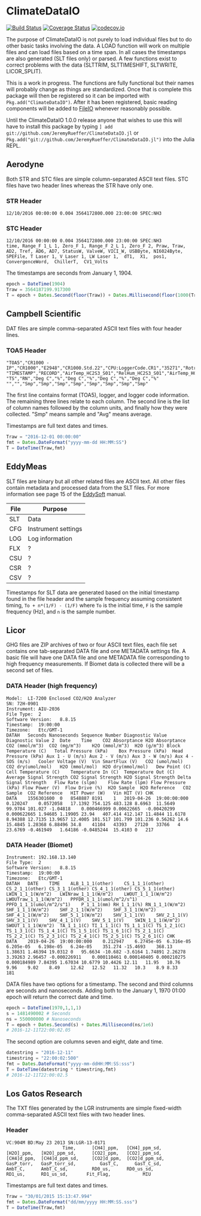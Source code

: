 # ClimateDataIO

[![Build Status](https://travis-ci.org/JeremyRueffer/ClimateDataIO.jl.svg?branch=master)](https://travis-ci.org/JeremyRueffer/ClimateDataIO.jl)
[![Coverage Status](https://coveralls.io/repos/github/JeremyRueffer/ClimateDataIO.jl/badge.svg?branch=master)](https://coveralls.io/github/JeremyRueffer/ClimateDataIO.jl?branch=master)
[![codecov.io](http://codecov.io/github/JeremyRueffer/ClimateDataIO.jl/coverage.svg?branch=master)](http://codecov.io/github/JeremyRueffer/ClimateDataIO.jl?branch=master)

The purpose of ClimateDataIO is not purely to load individual files but to do other basic tasks involving the data. A LOAD function will work on multiple files and can load files based on a time span. In all cases the timestamps are also generated (SLT files only) or parsed. A few functions exist to correct problems with the data (SLTTRIM, SLTTIMESHIFT, SLTWRITE, LICOR_SPLIT).

This is a work in progress. The functions are fully functional but their names will probably change as things are standardized. Once that is complete this package will then be registered so it can be imported with `Pkg.add("ClimateDataIO")`. After it has been registered, basic reading components will be added to [FileIO](https://github.com/JuliaIO/FileIO.jl) whenever reasonably possible.

Until the ClimateDataIO 1.0.0 release anyone that wishes to use this will have to install this package by typing `] add git://github.com/JeremyRueffer/ClimateDataIO.jl` or `Pkg.add("git://github.com/JeremyRueffer/ClimateDataIO.jl")` into the Julia REPL.

## Aerodyne

Both STR and STC files are simple column-separated ASCII text files. STC files have two header lines whereas the STR have only one.

### STR Header
```
12/10/2016 00:00:00 0.004 3564172800.000 23:00:00 SPEC:NH3
```

### STC Header
```
12/10/2016 00:00:00 0.004 3564172800.000 23:00:00 SPEC:NH3
time, Range_F 1_L 1, Zero_F 1, Range_F 2_L 1, Zero_F 2, Praw, Traw, AD2, Tref, AD6, AD7, StatusW, ValveW, VICI_W, USBByte, NI6024Byte, SPEFile, T Laser 1, V Laser 1, LW Laser 1,  dT1,  X1,  pos1,  ConvergenceWord,  ChillerT,  CV1_Volts
```

The timestamps are seconds from January 1, 1904.


```julia
epoch = DateTime(1904)
Traw = 3564187199.917300
T = epoch + Dates.Second(floor(Traw)) + Dates.Millisecond(floor(1000(Traw - floor(Traw))))
```

## Campbell Scientific

DAT files are simple comma-separated ASCII text files with four header lines.

### TOA5 Header
```
"TOA5","CR1000 - IP","CR1000","E2948","CR1000.Std.22","CPU:LoggerCode.CR1","35271","Rotronics_HC2S3"
"TIMESTAMP","RECORD","AirTemp_HC2S3_S01","RelHum_HC2S3_S01","AirTemp_HC2S3_S02","RelHum_HC2S3_S02","AirTemp_HC2S3_S03","RelHum_HC2S3_S03","AirTemp_HC2S3_S04","RelHum_HC2S3_S04"
"TS","RN","Deg C","%","Deg C","%","Deg C","%","Deg C","%"
"","","Smp","Smp","Smp","Smp","Smp","Smp","Smp","Smp"
```
The first line contains format (TOA5), logger, and logger code information. The remaining three lines relate to each column. The second line is the list of column names followed by the column units, and finally how they were collected. "Smp" means sample and "Avg" means average.

Timestamps are full text dates and times.

```julia
Traw = "2016-12-01 00:00:00"
fmt = Dates.DateFormat("yyyy-mm-dd HH:MM:SS")
T = DateTime(Traw,fmt)
```

## EddyMeas

SLT files are binary but all other related files are ASCII text. All other files contain metadata and processed data from the SLT files. For more information see page 15 of the [EddySoft](https://www.bgc-jena.mpg.de/Freiland/index.php/Sofware/Software) manual.

| File | Purpose |
| ---- | ------- |
| SLT | Data |
| CFG | Instrument settings |
| LOG | Log information |
| FLX | ? |
| CSU | ? |
| CSR | ? |
| CSV | ? |

Timestamps for SLT data are generated based on the initial timestamp found in the file header and the sample frequency assuming consistent timing, `To + n*(1/F) - (1/F)` where `To` is the initial time, `F` is the sample frequency (Hz), and `n` is the sample number.

## Licor

GHG files are ZIP archives of two or four ASCII text files, each file set contains one tab-separated DATA file and one METADATA settings file. A basic file will have one DATA file and one METADATA file corresponding to high frequency measurements. If Biomet data is collected there will be a second set of files.

### DATA Header (high frequency)
```
Model:	LI-7200 Enclosed CO2/H2O Analyzer
SN:	72H-0901
Instrument:	AIU-2036
File Type:	2
Software Version:	8.8.15
Timestamp:	19:00:00
Timezone:	Etc/GMT-1
DATAH	Seconds	Nanoseconds	Sequence Number	Diagnostic Value	Diagnostic Value 2	Date	Time	CO2 Absorptance	H2O Absorptance	CO2 (mmol/m^3)	CO2 (mg/m^3)	H2O (mmol/m^3)	H2O (g/m^3)	Block Temperature (C)	Total Pressure (kPa)	Box Pressure (kPa)	Head Pressure (kPa)	Aux 1 - U (m/s)	Aux 2 - V (m/s)	Aux 3 - W (m/s)	Aux 4 - SOS (m/s)	Cooler Voltage (V)	Vin SmartFlux (V)	CO2 (umol/mol)	CO2 dry(umol/mol)	H2O (mmol/mol)	H2O dry(mmol/mol)	Dew Point (C)	Cell Temperature (C)	Temperature In (C)	Temperature Out (C)	Average Signal Strength	CO2 Signal Strength	H2O Signal Strength	Delta Signal Strength	Flow Rate (slpm)	Flow Rate (lpm)	Flow Pressure (kPa)	Flow Power (V)	Flow Drive (%)	H2O Sample	H2O Reference	CO2 Sample	CO2 Reference	HIT Power (W)	Vin HIT (V)	CHK
DATA	1556301600	0	8548887	8191	1	2019-04-26	19:00:00:000	0.120247	0.0572058	17.1392	754.125	483.128	8.6963	11.5649	99.9784	101.027	-1.04818	0.000466999	0.00622665	-0.00420299	0.000622665	1.94685	1.19905	23.94	407.414	412.147	11.4844	11.6178	8.94388	12.7135	13.9657	12.4005	101.517	101.799	101.236	0.56262	14.6	15.4845	1.28368	6.88496	34.8	41104	43393	27120	33766	4	23.6769	-0.461949	1.64186	-0.0485244	15.4103	0	217
```

### DATA Header (Biomet)
```
Instrument:	192.168.13.140
File Type:	2
Software Version:	8.8.15
Timestamp:	19:00:00
Timezone:	Etc/GMT-1
DATAH	DATE	TIME	ALB_1_1_1(other)	CS_1_1_1(other)	CS_2_1_1(other)	CS_3_1_1(other)	CS_4_1_1(other)	CS_5_1_1(other)	LWIN_1_1_1(W/m^2)	LWINraw_1_1_1(W/m^2)	LWOUT_1_1_1(W/m^2)	LWOUTraw_1_1_1(W/m^2)	PPFDR_1_1_1(umol/m^2/s^1)	PPFD_1_1_1(umol/m^2/s^1)	P_1_1_1(mm)	RH_1_1_1(%)	RN_1_1_1(W/m^2)	SHF_1_1_1(W/m^2)	SHF_2_1_1(W/m^2)	SHF_3_1_1(W/m^2)	SHF_4_1_1(W/m^2)	SHF_5_1_1(W/m^2)	SHV_1_1_1(V)	SHV_2_1_1(V)	SHV_3_1_1(V)	SHV_4_1_1(V)	SHV_5_1_1(V)	SWIN_1_1_1(W/m^2)	SWOUT_1_1_1(W/m^2)	TA_1_1_1(C)	TI_1_1_1(C)	TS_1_1_1(C)	TS_1_2_1(C)	TS_1_3_1(C)	TS_1_4_1(C)	TS_1_5_1(C)	TS_1_6_1(C)	TS_2_1_1(C)	TS_2_2_1(C)	TS_2_3_1(C)	TS_2_4_1(C)	TS_2_5_1(C)	TS_2_6_1(C)	CHK
DATA	2019-04-26	19:00:00:000	0.212947	6.2745e-05	6.316e-05	6.205e-05	6.198e-05	6.24e-05	351.274	-15.4693	368.13	1.38631	1.46394	19.0312	0	95.6634	-10.682	-3.6164	1.74891	2.26278	3.39263	2.96457	-0.000226911	0.000110461	0.000140405	0.000210275	0.000184989	7.84395	1.67034	10.6779	10.4426	12.11	11.95	10.76	9.96	9.02	8.49	12.62	12.52	11.32	10.3	8.9	8.33	181
```

DATA files have two options for a timestamp. The second and third columns are seconds and nanoseconds. Adding both to the January 1, 1970 01:00 epoch will return the correct date and time.

```julia
epoch = DateTime(1970,1,1,1)
s = 1481490002 # Seconds
ns = 550000000 # Nanoseconds
T = epoch + Dates.Second(s) + Dates.Millisecond(ns/1e6)
# 2016-12-11T22:00:02.05
```

The second option are columns seven and eight, date and time.

```julia
datestring = "2016-12-11"
timestring = "22:00:02:500"
fmt = Dates.DateFormat("yyyy-mm-ddHH:MM:SS:sss")
T = DateTime(datestring * timestring,fmt)
# 2016-12-11T22:00:02.5
```

## Los Gatos Research

The TXT files generated by the LGR instruments are simple fixed-width comma-separated ASCII text files with two header lines.

### Header
```
VC:904M BD:May 23 2013 SN:LGR-13-0171
                     Time,      [CH4]_ppm,   [CH4]_ppm_sd,      [H2O]_ppm,   [H2O]_ppm_sd,      [CO2]_ppm,   [CO2]_ppm_sd,     [CH4]d_ppm,  [CH4]d_ppm_sd,     [CO2]d_ppm,  [CO2]d_ppm_sd,      GasP_torr,   GasP_torr_sd,         GasT_C,      GasT_C_sd,         AmbT_C,      AmbT_C_sd,         RD0_us,      RD0_us_sd,         RD1_us,      RD1_us_sd,       Fit_Flag,            MIU
```

Timestamps are full text dates and times.

```julia
Traw = "30/01/2015 15:13:47.994"
fmt = Dates.DateFormat("dd/mm/yyyy HH:MM:SS.sss")
T = DateTime(Traw,fmt)
```
